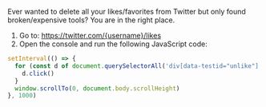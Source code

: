 Ever wanted to delete all your likes/favorites from Twitter but only found broken/expensive tools? You are in the right place.

1. Go to: https://twitter.com/{username}/likes
2. Open the console and run the following JavaScript code:

```javascript
setInterval(() => {
  for (const d of document.querySelectorAll('div[data-testid="unlike"]')) {
    d.click()
  }
  window.scrollTo(0, document.body.scrollHeight)
}, 1000)
```
